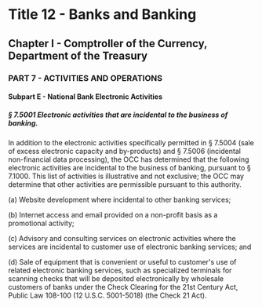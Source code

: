 
# Title 12 - Banks and Banking
## Chapter I - Comptroller of the Currency, Department of the Treasury
### PART 7 - ACTIVITIES AND OPERATIONS
#### Subpart E - National Bank Electronic Activities
##### § 7.5001 Electronic activities that are incidental to the business of banking.

In addition to the electronic activities specifically permitted in § 7.5004 (sale of excess electronic capacity and by-products) and § 7.5006 (incidental non-financial data processing), the OCC has determined that the following electronic activities are incidental to the business of banking, pursuant to § 7.1000. This list of activities is illustrative and not exclusive; the OCC may determine that other activities are permissible pursuant to this authority.

(a) Website development where incidental to other banking services;

(b) Internet access and email provided on a non-profit basis as a promotional activity;

(c) Advisory and consulting services on electronic activities where the services are incidental to customer use of electronic banking services; and

(d) Sale of equipment that is convenient or useful to customer's use of related electronic banking services, such as specialized terminals for scanning checks that will be deposited electronically by wholesale customers of banks under the Check Clearing for the 21st Century Act, Public Law 108-100 (12 U.S.C. 5001-5018) (the Check 21 Act).
